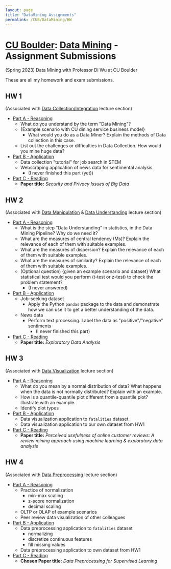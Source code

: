 ```yaml
---
layout: page
title: "DataMining Assignments"
permalink: /CUB/DataMining/HW
---
```


# [CU Boulder](../../CUB.md): [Data Mining](DataMining.md) - Assignment Submissions
(Spring 2023) Data Mining with Professor Di Wu at CU Boulder

These are all my homework and exam submissions.

## HW 1 
(Associated with [Data Collection/Integration](Lectures.md#01-data-integration) lecture section)

- [Part A - Reasoning](Assignments/HW1/PartA-Reasoning.html)
    - What do you understand by the term "Data Mining"?
    - {Example scenario with CU dining service business model} 
        - What would you do as a Data Miner? Explain the methods of Data collection in this case.
    - List out the challenges or difficulties in Data Collection. How would you mine huge data?
- [Part B - Application](Assignments/HW1/PartB-Application.html)
    - Data collection "tutorial" for job search in STEM
    - Webscraping application of news data for sentimental analysis
        - (I never finished this part (yet))
- [Part C - Reading](Assignments/HW1/PartC-Reading.html)
    - **Paper title:** *Security and Privacy Issues of Big Data*


## HW 2
(Associated with [Data Manipulation](Lectures.md#02-data-manipulation) & [Data Understanding](Lectures.md#03-data-understanding) lecture section)

- [Part A - Reasoning](Assignments/HW2/PartA-Reasoning.html)
    - What is the step "Data Understanding" in statistics, in the Data Mining Pipeline? Why do we need it?
    - What are the measures of central tendency (Ms)? Explain the relevance of each of them with suitable examples.
    - What are the measures of dispersion? Explain the relevance of each of them with suitable examples.
    - What are the measures of similarity? Explain the relevance of each of them with suitable examples.
    - (Optional question) {given an example scenario and dataset} What statistical test would you perform (t-test or z-test) to check the problem statement?
        - (I never answered)
- [Part B - Application](Assignments/HW2/PartB-Application.html)
    - Job-seeking dataset
        - Apply the Python `pandas` package to the data and demonstrate how we can use it to get a better understanding of the data.
    - News data
        - Perform text processing. Label the data as "positive"/"negative" sentiments
            - (I never finished this part)
- [Part C - Reading](Assignments/HW2/PartC-Reading.html)
    - **Paper title:** *Exploratory Data Analysis*

## HW 3
(Associated with [Data Visualization](Lectures.md#04-data-visualization) lecture section)

- [Part A - Reasoning](Assignments/HW3/PartA-Reasoning.html)
    - What do you mean by a normal distribution of data? What happens when the data is not normally distributed? Explain with an example.
    - How is a quantile-quantile plot different from a quantile plot? Illustrate with an example.
    - Identify plot types 
- [Part B - Application](Assignments/HW3/PartB-Application.html)
    - Data visualization application to `fatalities` dataset
    - Data visualization application to our own dataset from HW1
- [Part C - Reading](Assignments/HW3/PartC-Reading.html)
    - **Paper title:** *Perceived usefulness of online customer reviews: A review mining approach using machine learning & exploratory data analysis*

## HW 4

(Associated with [Data Preprocessing](Lectures.md#04-data-visualization) lecture section)

- [Part A - Reasoning](Assignments/HW4/PartA-Reasoning.html)
    - Practice of normalization
        - min-max scaling
        - z-score normalization
        - decimal scaling
    - OLTP or OLAP of example scenarios
    - Peer review data visualization of other colleagues
- [Part B - Application](Assignments/HW4/PartB-Application.html)
    - Data preprocessing application to `fatalities` dataset
        - normalizing
        - discretize continuous features
        - fill missing values
    - Data preprocessing application to own dataset from HW1
- [Part C - Reading](Assignments/HW4/PartC-Reading.html)
    - **Chosen Paper title:** *Data Preprocessing for Supervised Learning* 
